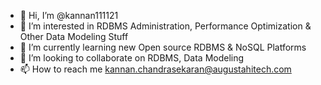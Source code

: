 - 👋 Hi, I’m @kannan111121
- 👀 I’m interested in RDBMS Administration, Performance Optimization & Other Data Modeling Stuff
- 🌱 I’m currently learning new Open source RDBMS & NoSQL Platforms
- 💞️ I’m looking to collaborate on RDBMS, Data Modeling
- 📫 How to reach me kannan.chandrasekaran@augustahitech.com

<!---
kannan111121/kannan111121 is a ✨ special ✨ repository because its `README.md` (this file) appears on your GitHub profile.
You can click the Preview link to take a look at your changes.
--->
